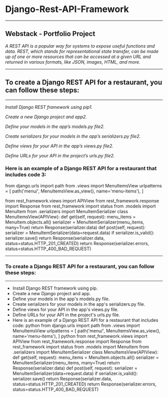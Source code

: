 # Django-Rest-API-Framework
---
 Webstack - Portfolio Project
---

*A REST API is a popular way for systems to expose useful functions and data. REST, which stands for representational state transfer, can be made up of one or more resources that can be accessed at a given URL and returned in various formats, like JSON, images, HTML, and more.*


---
## To create a Django REST API for a restaurant, you can follow these steps:
---

*Install Django REST framework using pip1.*

*Create a new Django project and app2.*

*Define your models in the app’s models.py file2.*

*Create serializers for your models in the app’s serializers.py file2.*

*Define views for your API in the app’s views.py file2.*

*Define URLs for your API in the project’s urls.py file2.*

### Here is an example of a Django REST API for a restaurant that includes code 3:

from django.urls import path from .views import MenuItemsView urlpatterns = [ path('menu/', MenuItemsView.as_view(), name='menu-items'), ]

from rest_framework.views import APIView from rest_framework.response import Response from rest_framework import status from .models import MenuItem from .serializers import MenuItemSerializer class MenuItemsView(APIView): def get(self, request): menu_items = MenuItem.objects.all() serializer = MenuItemSerializer(menu_items, many=True) return Response(serializer.data) def post(self, request): serializer = MenuItemSerializer(data=request.data) if serializer.is_valid(): serializer.save() return Response(serializer.data, status=status.HTTP_201_CREATED) return Response(serializer.errors, status=status.HTTP_400_BAD_REQUEST)


---
### To create a Django REST API for a restaurant, you can follow these steps: 
---

-  Install Django REST framework using pip. 
-  Create a new Django project and app. 
-  Define your models in the app's models.py file. 
-  Create serializers for your models in the app's serializers.py file. 
-  Define views for your API in the app's views.py file. 
-  Define URLs for your API in the project's urls.py file. 
-  Here is an example of a Django REST API for a restaurant that includes code: 
python from django.urls import path from .views import MenuItemsView urlpatterns = [ path('menu/', MenuItemsView.as_view(), name='menu-items'), ]  python from rest_framework.views import APIView from rest_framework.response import Response from rest_framework import status from .models import MenuItem from .serializers import MenuItemSerializer class MenuItemsView(APIView): def get(self, request): menu_items = MenuItem.objects.all() serializer = MenuItemSerializer(menu_items, many=True) return Response(serializer.data) def post(self, request): serializer = MenuItemSerializer(data=request.data) if serializer.is_valid(): serializer.save() return Response(serializer.data, status=status.HTTP_201_CREATED) return Response(serializer.errors, status=status.HTTP_400_BAD_REQUEST)   


